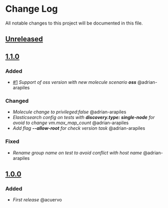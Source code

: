 # Change Log
All notable changes to this project will be documented in this file.

## [Unreleased](https://github.com/idealista/kibana_role/tree/develop)

## [1.1.0](https://github.com/idealista/kibana_role/tree/1.1.0)
### Added
- [#1](https://github.com/idealista/kibana_role/issues/1) *Support of oss version with new molecule scenario **oss*** @adrian-arapiles

### Changed
- *Molecule change to privileged:false* @adrian-arapiles
- *Elasticsearch config on tests with **discovery.type: single-node** for avoid to change vm.max_map_count* @adrian-arapiles
- *Add flag **--allow-root** for check version task* @adrian-arapiles

### Fixed
- *Rename group name on test to avoid conflict with host name* @adrian-arapiles

## [1.0.0](https://github.com/idealista/kibana_role/tree/1.0.0)
### Added
- *First release* @acuervo
